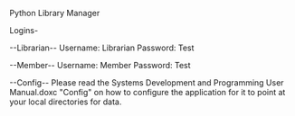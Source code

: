 Python Library Manager

Logins- 

--Librarian--
Username: Librarian
Password: Test

--Member--
Username: Member
Password: Test

--Config--
Please read the Systems Development and Programming User Manual.doxc "Config" on how to configure the application
for it to point at your local directories for data.
